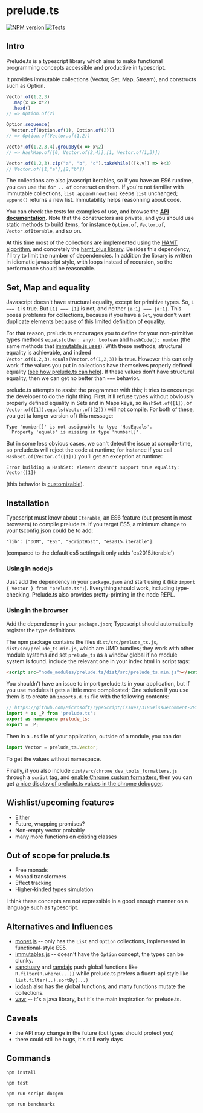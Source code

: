 # prelude.ts
[![NPM version][npm-image]][npm-url]
[![Tests][circleci-image]][circleci-url]

## Intro

Prelude.ts is a typescript library which aims to make functional programming
concepts accessible and productive in typescript.

It provides immutable collections (Vector, Set, Map, Stream), and constructs such as
Option.

```typescript
Vector.of(1,2,3)
  .map(x => x*2)
  .head()
// => Option.of(2)

Option.sequence(
  Vector.of(Option.of(1), Option.of(2)))
// => Option.of(Vector.of(1,2))

Vector.of(1,2,3,4).groupBy(x => x%2)
// => HashMap.of([0, Vector.of(2,4)],[1, Vector.of(1,3)])

Vector.of(1,2,3).zip("a", "b", "c").takeWhile(([k,v]) => k<3)
// Vector.of([1,"a"],[2,"b"])
```

The collections are also javascript iterables, so if you have an ES6 runtime,
you can use the `for .. of` construct on them. If you're not familiar with
immutable collections, `list.append(newItem)` keeps `list` unchanged; `append()`
returns a new list. Immutability helps reasonning about code.

You can check the tests for examples of use, and browse the
**[API documentation](http://emmanueltouzery.github.io/prelude.ts/apidoc/globals.html)**.
Note that the constructors are private, and you should use static methods to build
items, for instance `Option.of`, `Vector.of`, `Vector.ofIterable`, and so on.

At this time most of the collections are implemented using the
[HAMT algorithm](http://en.wikipedia.org/wiki/Hash_array_mapped_trie),
and concretely the [hamt_plus library](https://www.npmjs.com/package/hamt_plus).
Besides this dependency, I'll try to limit the number of dependencies.
In addition the library is written in idiomatic javascript style, with loops
instead of recursion, so the performance should be reasonable.

## Set, Map and equality

Javascript doesn't have structural equality, except for primitive types.
So, `1 === 1` is true. But `[1] === [1]` is not, and neither `{a:1} === {a:1}`.
This poses problems for collections, because if you have a `Set`, you don't
want duplicate elements because of this limited definition of equality.

For that reason, prelude.ts encourages you to define for your non-primitive types
methods `equals(other: any): boolean` and `hashCode(): number` (the same
methods that [immutable.js uses](https://facebook.github.io/immutable-js/docs/#/ValueObject)).
With these methods, structural equality is achievable, and indeed
`Vector.of(1,2,3).equals(Vector.of(1,2,3))` is `true`. However this can only
work if the values you put in collections have themselves properly defined equality
([see how prelude.ts can help](https://github.com/emmanueltouzery/prelude.ts/wiki/Equality)).
If these values don't have structural equality, then we can get no better than
`===` behavior.

prelude.ts attempts to assist the programmer with this; it tries to encourage
the developer to do the right thing. First, it'll refuse types without obviously properly
defined equality in Sets and in Maps keys, so `HashSet.of([1])`,
or `Vector.of([1]).equals(Vector.of([2]))` will not compile.
For both of these, you get (a longer version of) this message:

    Type 'number[]' is not assignable to type 'HasEquals'.
      Property 'equals' is missing in type 'number[]'.

But in some less obvious cases, we can't detect the issue at compile-time, so
prelude.ts will reject the code at runtime; for instance if you call
`HashSet.of(Vector.of([1]))` you'll get an exception at runtime:

    Error building a HashSet: element doesn't support true equality: Vector([1])

(this behavior is [customizable](http://emmanueltouzery.github.io/prelude.ts/apidoc/globals.html#setcontractviolationaction)).

## Installation

Typescript must know about `Iterable`, an ES6 feature (but present in most browsers)
to compile prelude.ts. If you target ES5, a minimum change to your tsconfig.json
could be to add:

    "lib": ["DOM", "ES5", "ScriptHost", "es2015.iterable"]

(compared to the default es5 settings it only adds 'es2015.iterable')

### Using in nodejs

Just add the dependency in your `package.json` and start using it (like
`import { Vector } from "prelude.ts";`).
Everything should work, including type-checking. Prelude.ts also provides
pretty-printing in the node REPL.

### Using in the browser

Add the dependency in your `package.json`; Typescript should automatically
register the type definitions.

The npm package contains the files `dist/src/prelude_ts.js`, `dist/src/prelude_ts.min.js`,
which are UMD bundles; they work with other module systems and set `prelude_ts`
as a window global if no module system is found.
include the relevant one in your index.html in script tags:
```html
<script src="node_modules/prelude.ts/dist/src/prelude_ts.min.js"></script>
```

You shouldn't have an issue to import prelude.ts in your application, but if you use
modules it gets a little more complicated; One solution if you use them is to create
an `imports.d.ts` file with the following contents:

```typescript
// https://github.com/Microsoft/TypeScript/issues/3180#issuecomment-283007750
import * as _P from 'prelude.ts';
export as namespace prelude_ts;
export = _P;
```

Then in a `.ts` file of your application, outside of a module, you can do:
```typescript
import Vector = prelude_ts.Vector;
```

To get the values without namespace.

Finally, if you also include `dist/src/chrome_dev_tools_formatters.js` through
a `script` tag, and [enable Chrome custom formatters](http://bit.ly/object-formatters),
then you can get
[a nice display of prelude.ts values in the chrome debugger](https://raw.githubusercontent.com/wiki/emmanueltouzery/prelude.ts/chrome_formatters.png).

## Wishlist/upcoming features

* Either
* Future, wrapping promises?
* Non-empty vector probably
* many more functions on existing classes

## Out of scope for prelude.ts

* Free monads
* Monad transformers
* Effect tracking
* Higher-kinded types simulation

I think these concepts are not expressible in a good enough manner on a language
such as typescript.

## Alternatives and Influences

* [monet.js](https://monet.github.io/monet.js/) -- only has the `List` and
  `Option` collections, implemented in functional-style ES5.
* [immutables.js](https://facebook.github.io/immutable-js/) -- doesn't have the
  `Option` concept, the types can be clunky.
* [sanctuary](https://github.com/sanctuary-js/sanctuary) and [ramdajs](http://ramdajs.com/)
  push global functions like `R.filter(R.where(...))` while prelude.ts prefers a
  fluent-api style like `list.filter(..).sortBy(...)`
* [lodash](https://lodash.com) also has the global functions, and many functions
  mutate the collections.
* [vavr](http://www.vavr.io/) -- it's a java library, but it's the main inspiration for prelude.ts.

## Caveats

* the API may change in the future (but types should protect you)
* there could still be bugs, it's still early days

## Commands

    npm install

    npm test

    npm run-script docgen

    npm run benchmarks

[npm-image]: https://img.shields.io/npm/v/prelude.ts.svg?style=flat-square
[npm-url]: https://www.npmjs.com/package/prelude.ts
[circleci-image]: https://circleci.com/gh/emmanueltouzery/prelude.ts.svg?style=shield&circle-token=6d8b74ef7ea7d1c204e77c4f88b05348682b4161
[circleci-url]: https://circleci.com/gh/emmanueltouzery/prelude.ts
